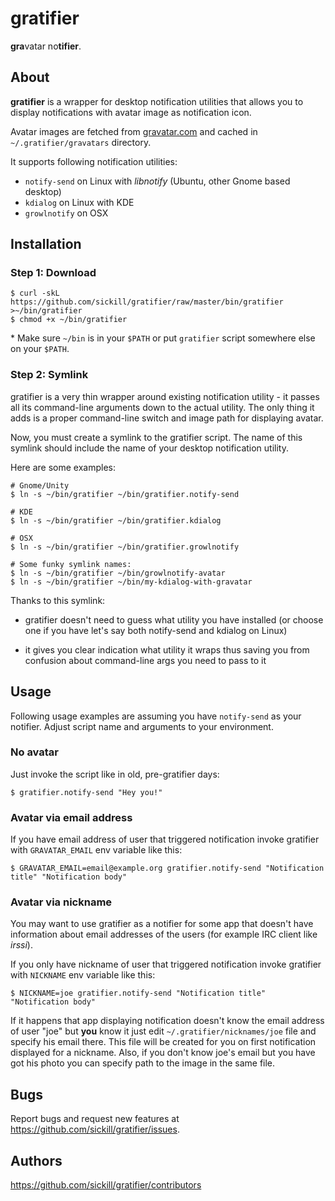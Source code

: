 # gratifier

**gra**vatar no**tifier**.

## About

**gratifier** is a wrapper for desktop notification utilities that allows you
to display notifications with avatar image as notification icon.

Avatar images are fetched from [gravatar.com](http://www.gravatar.com/) and
cached in `~/.gratifier/gravatars` directory.

It supports following notification utilities:

* `notify-send` on Linux with _libnotify_ (Ubuntu, other Gnome based desktop)
* `kdialog` on Linux with KDE
* `growlnotify` on OSX

## Installation

### Step 1: Download

    $ curl -skL https://github.com/sickill/gratifier/raw/master/bin/gratifier >~/bin/gratifier
    $ chmod +x ~/bin/gratifier

\* Make sure `~/bin` is in your `$PATH` or put `gratifier` script somewhere else
on your `$PATH`.

### Step 2: Symlink

gratifier is a very thin wrapper around existing notification utility - it
passes all its command-line arguments down to the actual utility. The only
thing it adds is a proper command-line switch and image path for displaying
avatar.

Now, you must create a symlink to the gratifier script. The name of this
symlink should include the name of your desktop notification utility.

Here are some examples:

    # Gnome/Unity
    $ ln -s ~/bin/gratifier ~/bin/gratifier.notify-send

    # KDE
    $ ln -s ~/bin/gratifier ~/bin/gratifier.kdialog

    # OSX
    $ ln -s ~/bin/gratifier ~/bin/gratifier.growlnotify

    # Some funky symlink names:
    $ ln -s ~/bin/gratifier ~/bin/growlnotify-avatar
    $ ln -s ~/bin/gratifier ~/bin/my-kdialog-with-gravatar

Thanks to this symlink:

* gratifier doesn't need to guess what utility you have installed (or choose one
  if you have let's say both notify-send and kdialog on Linux)

* it gives you clear indication what utility it wraps thus saving you from
  confusion about command-line args you need to pass to it

## Usage

Following usage examples are assuming you have `notify-send` as your notifier.
Adjust script name and arguments to your environment.

### No avatar

Just invoke the script like in old, pre-gratifier days:

    $ gratifier.notify-send "Hey you!"

### Avatar via email address

If you have email address of user that triggered notification invoke gratifier
with `GRAVATAR_EMAIL` env variable like this:

    $ GRAVATAR_EMAIL=email@example.org gratifier.notify-send "Notification title" "Notification body"

### Avatar via nickname

You may want to use gratifier as a notifier for some app that doesn't have
information about email addresses of the users (for example IRC client
like _irssi_).

If you only have nickname of user that triggered notification invoke gratifier
with `NICKNAME` env variable like this:

    $ NICKNAME=joe gratifier.notify-send "Notification title" "Notification body"

If it happens that app displaying notification doesn't know the email address
of user "joe" but **you** know it just edit `~/.gratifier/nicknames/joe` file
and specify his email there. This file will be created for you on first
notification displayed for a nickname. Also, if you don't know joe's email but
you have got his photo you can specify path to the image in the same file.

## Bugs

Report bugs and request new features at <https://github.com/sickill/gratifier/issues>.

## Authors

<https://github.com/sickill/gratifier/contributors>

